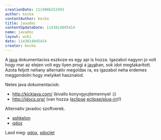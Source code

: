 ```yaml
---
creationDate: 1114086252493 
author: kocka 
contentAuthor: kocka 
title: javadoc 
contentUpdateDate: 1143814845414 
name: javadoc 
layout: wiki 
date: 1143814845414 
creator: kocka 
---
```

A [java](java.html) dokumentacios eszkoze es egy api is hozza. Igazabol nagyon jo volt hogy mar az elejen volt egy ilyen progi a [java](java.html)ban, sok idot megtakaritott. Azota feljott nehany alternativ megoldas ra, es igazabol neha erdemes meggondolni hogy melyiket hasznalod.

Netes java dokumentaciok:

*   http://kickjava.com/ (kivallo konyvgyujtemennyel :))
*   http://jdocs.org/ (van hozza ([eclipse](Eclipse.html) [eclipse/plug-in](Eclipse/Plug-in.html))!)



Alternativ javadoc szoftverek.
*   [ashkelon](ashkelon.html)
*   [qdox](QDox.html)



Lasd meg: [qdox](QDox.html), [xdoclet](XDoclet.html)
